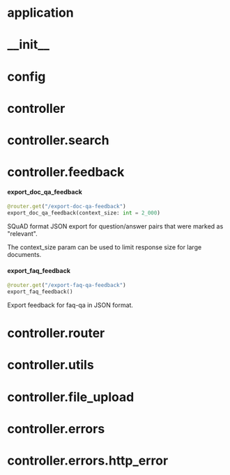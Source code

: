 <a name="application"></a>
# application

<a name="__init__"></a>
# \_\_init\_\_

<a name="config"></a>
# config

<a name="controller"></a>
# controller

<a name="controller.search"></a>
# controller.search

<a name="controller.feedback"></a>
# controller.feedback

<a name="controller.feedback.export_doc_qa_feedback"></a>
#### export\_doc\_qa\_feedback

```python
@router.get("/export-doc-qa-feedback")
export_doc_qa_feedback(context_size: int = 2_000)
```

SQuAD format JSON export for question/answer pairs that were marked as "relevant".

The context_size param can be used to limit response size for large documents.

<a name="controller.feedback.export_faq_feedback"></a>
#### export\_faq\_feedback

```python
@router.get("/export-faq-qa-feedback")
export_faq_feedback()
```

Export feedback for faq-qa in JSON format.

<a name="controller.router"></a>
# controller.router

<a name="controller.utils"></a>
# controller.utils

<a name="controller.file_upload"></a>
# controller.file\_upload

<a name="controller.errors"></a>
# controller.errors

<a name="controller.errors.http_error"></a>
# controller.errors.http\_error

